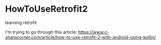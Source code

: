 # HowToUseRetrofit2
learning retrofit

I'm trying to go through this article:
https://www.c-sharpcorner.com/article/how-to-use-retrofit-2-with-android-using-kotlin/
